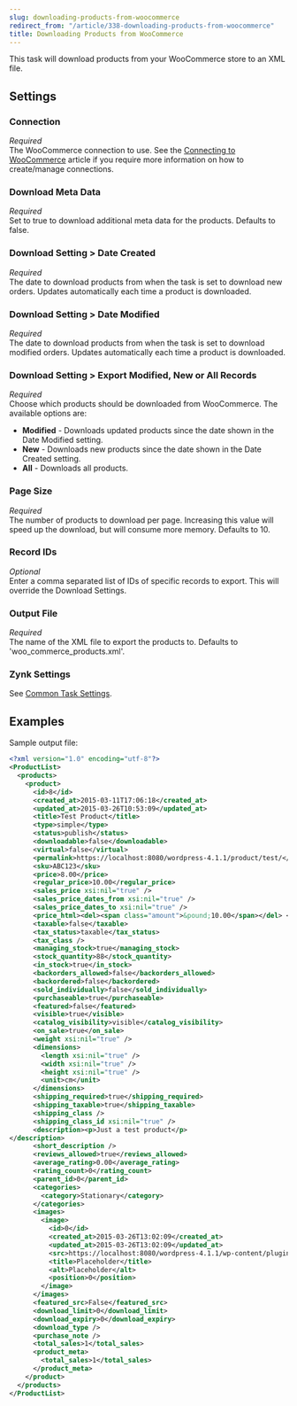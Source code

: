 ```yaml
---
slug: downloading-products-from-woocommerce
redirect_from: "/article/338-downloading-products-from-woocommerce"
title: Downloading Products from WooCommerce
---
```

This task will download products from your WooCommerce store to an XML file.

## Settings
### Connection
_Required_  
The WooCommerce connection to use. See the [Connecting to WooCommerce](connecting-to-woocommerce) article if you require more information on how to create/manage connections.

### Download Meta Data
_Required_  
Set to true to download additional meta data for the products. Defaults to false.

### Download Setting > Date Created
_Required_  
The date to download products from when the task is set to download new orders. Updates automatically each time a product is downloaded.

### Download Setting > Date Modified
_Required_  
The date to download products from when the task is set to download modified orders. Updates automatically each time a product is downloaded.

### Download Setting > Export Modified, New or All Records
_Required_  
Choose which products should be downloaded from WooCommerce. The available options are:

* __Modified__ - Downloads updated products since the date shown in the Date Modified setting.
* __New__ - Downloads new products since the date shown in the Date Created setting.
* __All__ - Downloads all products.

### Page Size
_Required_  
The number of products to download per page. Increasing this value will speed up the download, but will consume more memory. Defaults to 10.

### Record IDs
_Optional_  
Enter a comma separated list of IDs of specific records to export. This will override the Download Settings.

### Output File
_Required_  
The name of the XML file to export the products to. Defaults to 'woo_commerce_products.xml'. 

### Zynk Settings
See [Common Task Settings](common-task-settings).

## Examples
Sample output file:
```xml
<?xml version="1.0" encoding="utf-8"?>
<ProductList>
  <products>
    <product>
      <id>8</id>
      <created_at>2015-03-11T17:06:18</created_at>
      <updated_at>2015-03-26T10:53:09</updated_at>
      <title>Test Product</title>
      <type>simple</type>
      <status>publish</status>
      <downloadable>false</downloadable>
      <virtual>false</virtual>
      <permalink>https://localhost:8080/wordpress-4.1.1/product/test/</permalink>
      <sku>ABC123</sku>
      <price>8.00</price>
      <regular_price>10.00</regular_price>
      <sales_price xsi:nil="true" />
      <sales_price_dates_from xsi:nil="true" />
      <sales_price_dates_to xsi:nil="true" />
      <price_html><del><span class="amount">&pound;10.00</span></del> <ins><span class="amount">&pound;8.00</span></ins></price_html>
      <taxable>false</taxable>
      <tax_status>taxable</tax_status>
      <tax_class />
      <managing_stock>true</managing_stock>
      <stock_quantity>88</stock_quantity>
      <in_stock>true</in_stock>
      <backorders_allowed>false</backorders_allowed>
      <backordered>false</backordered>
      <sold_individually>false</sold_individually>
      <purchaseable>true</purchaseable>
      <featured>false</featured>
      <visible>true</visible>
      <catalog_visibility>visible</catalog_visibility>
      <on_sale>true</on_sale>
      <weight xsi:nil="true" />
      <dimensions>
        <length xsi:nil="true" />
        <width xsi:nil="true" />
        <height xsi:nil="true" />
        <unit>cm</unit>
      </dimensions>
      <shipping_required>true</shipping_required>
      <shipping_taxable>true</shipping_taxable>
      <shipping_class />
      <shipping_class_id xsi:nil="true" />
      <description><p>Just a test product</p>
</description>
      <short_description />
      <reviews_allowed>true</reviews_allowed>
      <average_rating>0.00</average_rating>
      <rating_count>0</rating_count>
      <parent_id>0</parent_id>
      <categories>
        <category>Stationary</category>
      </categories>
      <images>
        <image>
          <id>0</id>
          <created_at>2015-03-26T13:02:09</created_at>
          <updated_at>2015-03-26T13:02:09</updated_at>
          <src>https://localhost:8080/wordpress-4.1.1/wp-content/plugins/woocommerce/assets/images/placeholder.png</src>
          <title>Placeholder</title>
          <alt>Placeholder</alt>
          <position>0</position>
        </image>
      </images>
      <featured_src>False</featured_src>
      <download_limit>0</download_limit>
      <download_expiry>0</download_expiry>
      <download_type />
      <purchase_note />
      <total_sales>1</total_sales>
      <product_meta>
        <total_sales>1</total_sales>
      </product_meta>
    </product>
  </products>
</ProductList>
```